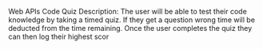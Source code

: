 Web APIs Code Quiz
Description: The user will be able to test their code knowledge by taking a timed quiz. If they get a question wrong time will be deducted from the time remaining. Once the user completes the quiz they can then log their highest scor

